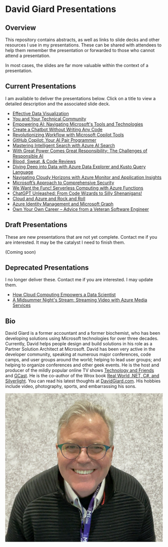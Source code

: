 # David Giard Presentations

## Overview

This repository contains abstracts, as well as links to slide decks and other resources I use in my presentations. These can be shared with attendees to help them remember the presentation or forwarded to those who cannot attend a presentation.

In most cases, the slides are far more valuable within the context of a presentation.

## Current Presentations

I am available to deliver the presentations below. Click on a title to view a detailed description and the associated slide deck.

- [Effective Data Visualization](./presentations/Data-Visualization)
- [You and Your Technical Community](./presentations/You-and-Your-Technical-Community)
- [Empowering AI: Navigating Microsoft's Tools and Technologies](./presentations/AI-and-Microsoft)
- [Create a Chatbot Without Writing Any Code](./presentations/Create-a-Chatbot-Without-Writing-Code/)
- [Revolutionizing Workflow with Microsoft Copilot Tools](./presentations/Microsoft-Copilot)
- [GitHub Copilot: Your AI Pair Programmer](./presentations/GitHub-Copilot)
- [Mastering Intelligent Search with Azure AI Search](./presentations/Azure%20AI%20Search)
- [With Great Power Comes Great Responsibility: The Challenges of Responsible AI](./presentations/Responsible%20AI)
- [Blood, Sweat, & Code Reviews](./presentations/Blood-Sweat-and-Code-Reviews)
- [Diving Deep into Data with Azure Data Explorer and Kusto Query Language](./presentations/ADX-and-KQL)
- [Navigating Cloudy Horizons with Azure Monitor and Application Insights](./presentations/Azure%20Monitor%20and%20App%20Insights)
- [Microsoft’s Approach to Comprehensive Security](./presentations/Secure%20Future%20Initiative/)
- [We Want the Func! Serverless Computing with Azure Functions](./presentations/Azure-Functions)
- [ChatGPT Unleashed: From Code Wizards to Silly Shenanigans!](./presentations/ChatGPT)
- [Cloud and Azure and Rock and Roll](./presentations/Cloud-And-Azure-And-Rock-And-Roll)
- [Azure Identity Management and Microsoft Graph](./presentations/MS-Graph-and-Identity-Management)
- [Own Your Own Career – Advice from a Veteran Software Engineer](./presentations/Own-Your-Own-Career)

## Draft Presentations

These are new presentations that are not yet complete. Contact me if you are interested. It may be the catalyst I need to finish them.

(Coming soon)

## Deprecated Presentations

I no longer deliver these. Contact me if you are interested. I may update them.

- [How Cloud Computing Empowers a Data Scientist](./presentations/How-Cloud-Computing-Empowers-a-Data-Scientist)
- [A Midsummer Night's Stream: Streaming Video with Azure Media Services](./presentations/Azure-Media-Services)

## Bio

David Giard is a former accountant and a former biochemist, who has been developing solutions using Microsoft technologies for over three decades.  Currently, David helps people design and build solutions in his role as a Partner Solution Architect at Microsoft. David has been very active in the developer community, speaking at numerous major conferences, code camps, and user groups around the world; helping to lead user groups; and helping to organize conferences and other geek events. He is the host and producer of the mildly popular online TV shows [Technology and Friends](http://technologyandfriends.com) and [GCast](https://aka.ms/gcast).  He is the co-author of the Wrox book [Real World .NET, C#, and Silverlight](https://www.amazon.com/Real-World-NET-Silverlight-Indispensible/dp/1118021967/). You can read his latest thoughts at [DavidGiard.com](https://davidgiard.com).  His hobbies include video, photography, sports, and embarrassing his sons.

![David Giard](./images/David2024.JPG)
